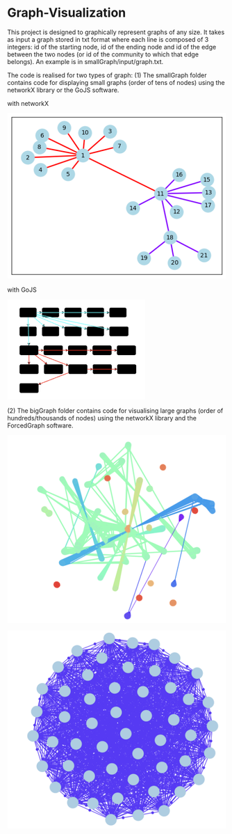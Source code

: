 # Graph-Visualization

This project is designed to graphically represent graphs of any size.
It takes as input a graph stored in txt format where each line is composed of 3 integers: id of the starting node, id of the ending node and id of the edge between the two nodes (or id of the community to which that edge belongs). An example is in smallGraph/input/graph.txt.

The code is realised for two types of graph:
(1) The smallGraph folder contains code for displaying small graphs (order of tens of nodes) using the networkX library or the GoJS software.

with networkX

![networkX](./images/smallGraphNx.png)


with GoJS

![GoJS](./images/smallGraphGoJS.png)




(2) The bigGraph folder contains code for visualising large graphs (order of hundreds/thousands of nodes) using the networkX library and the ForcedGraph software.

![ForcedGraph](./images/communities.png)



![ForcedGraph](./images/densest_community.png)



